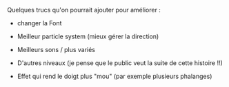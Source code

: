 Quelques trucs qu'on pourrait ajouter pour améliorer :

- changer la Font

- Meilleur particle system (mieux gérer la direction)
- Meilleurs sons / plus variés
- D'autres niveaux (je pense que le public veut la suite de cette histoire !!)
- Effet qui rend le doigt plus "mou" (par exemple plusieurs phalanges)
